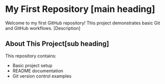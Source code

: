 # My First Repository [main heading]

Welcome to my first GitHub repository! This project demonstrates basic Git and GitHub workflows.
[Description]

## About This Project[sub heading]

This repository contains:
- Basic project setup
- README documentation
- Git version control examples




